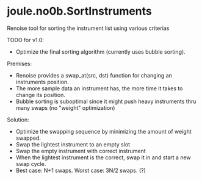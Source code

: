 # joule.no0b.SortInstruments
Renoise tool for sorting the instrument list using various criterias

TODO for v1.0:

- Optimize the final sorting algorithm (currently uses bubble sorting).

Premises:
- Renoise provides a swap_at(src, dst) function for changing an instruments position.
- The more sample data an instrument has, the more time it takes to change its position.
- Bubble sorting is suboptimal since it might push heavy instruments thru many swaps (no "weight" optimization)

Solution:
- Optimize the swapping sequence by minimizing the amount of weight swapped.
- Swap the lightest instrument to an empty slot
- Swap the empty instrument with correct instrument
- When the lightest instrument is the correct, swap it in and start a new swap cycle.
- Best case: N+1 swaps. Worst case: 3N/2 swaps. (?)
